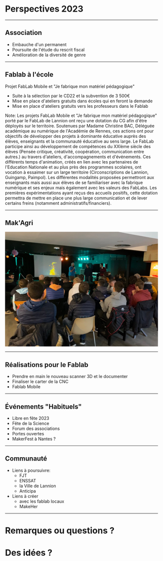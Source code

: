 <!-- .slide: data-background="#000" class="chapter" -->

# Perspectives 2023

____

## Association

- Embauche d'un permanent
- Poursuite de l'étude du rescrit fiscal
- Amélioration de la diversité de genre

____

## Fablab à l'école

Projet FabLab Mobile et "Je fabrique mon matériel pédagogique"

- Suite à la sélection par le CD22 et la subvention de 3 500€
- Mise en place d'ateliers gratuits dans écoles qui en feront la demande
- Mise en place d'ateliers gratuits vers les professeurs dans le Fablab

Note:
Les projets FabLab Mobile et "Je fabrique mon matériel pédagogique" porté
par le FabLab de Lannion ont reçu une dotation du CG afin d'être déployés sur le
territoire. Soutenues par Madame Christine BAC, Déléguée académique au numérique
de l'Académie de Rennes, ces actions ont pour objectifs de développer des
projets à dominante éducative auprès des élèves, enseignants et la communauté
éducative au sens large.
Le FabLab participe ainsi au développement de compétences du XXIème siècle
des élèves (Pensée critique, créativité, coopération, communication entre
autres.) au travers d'ateliers, d'accompagnements et d'événements. Ces
différents temps d'animation, créés en lien avec les partenaires de l'Education
Nationale et au plus près des programmes scolaires, ont vocation à essaimer sur
un large territoire (Circonscriptions de Lannion, Guingamp, Paimpol). Les
différentes modalités proposées permettront aux enseignants mais aussi aux
élèves de se familiariser avec la fabrique numérique et ses enjeux mais
également avec les valeurs des FabLabs. Les premières expérimentations ayant
reçus des accueils positifs, cette dotation permettra de mettre en place une
plus large communication et de lever certains freins (notamment
administratifs/financiers).


____

## Mak'Agri

![Mak'Agri](img/signal-2023-01-12-151835_002.jpeg)

____

## Réalisations pour le Fablab

- Prendre en main le nouveau scanner 3D et le documenter
- Finaliser le carter de la CNC
- Fablab Mobile

____

## Événements "Habituels"

- Libre en fête 2023
- Fête de la Science
- Forum des associations
- Portes ouvertes
- MakerFest à Nantes ?

____

## Communauté

- Liens à poursuivre:
  - FJT
  - ENSSAT
  - la Ville de Lannion
  - Anticipa
- Liens à créer
  - avec les fablab locaux
  - MakeHer

____

# Remarques ou questions ?

# Des idées ?
